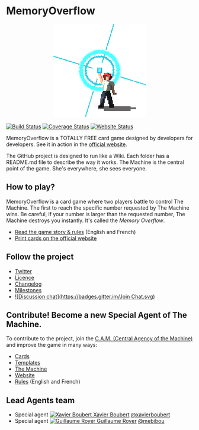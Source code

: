 # MemoryOverflow

<p align="center">
  <img src="rules/images/logo.png"/>
</p>

[![Build Status](https://travis-ci.org/CodeCorico/MemoryOverflow.svg)](https://travis-ci.org/CodeCorico/MemoryOverflow)
[![Coverage Status](https://img.shields.io/coveralls/CodeCorico/MemoryOverflow.svg)](https://coveralls.io/r/CodeCorico/MemoryOverflow)
[![Website Status](http://publish.memoryoverflow.org/status.svg)](https://github.com/CodeCorico/MemoryOverflow-website)

MemoryOverflow is a TOTALLY FREE card game designed by developers for developers.
See it in action in the [official website](http://memoryoverflow.org).

The GitHub project is designed to run like a Wiki. Each folder has a README.md file to describe the way it works. The Machine is the central point of the game. She's everywhere, she sees everyone.

## How to play?

MemoryOverflow is a card game where two players battle to control The Machine. The first to reach the specific number requested by The Machine wins. Be careful, if your number is larger than the requested number, The Machine destroys you instantly. It's called the *Memory Overflow*.

* [Read the game story & rules](rules) (English and French)
* [Print cards on the official website](http://memoryoverflow.org)

## Follow the project

* [Twitter](https://twitter.com/codecoricoteam)
* [Licence](LICENSE)
* [Changelog](CHANGELOG.md)
* [Milestones](https://github.com/CodeCorico/MemoryOverflow/milestones?state=open)
* [![Discussion chat](https://badges.gitter.im/Join Chat.svg)](https://gitter.im/CodeCorico/MemoryOverflow?utm_source=badge&utm_medium=badge&utm_campaign=pr-badge&utm_content=badge)

## Contribute! Become a new Special Agent of The Machine.

To contribute to the project, join the [C.A.M. (Central Agency of the Machine)](CONTRIBUTING.md) and improve the game in many ways:

* [Cards](cards/)
* [Templates](templates/)
* [The Machine](the-machine/)
* [Website](website/)
* [Rules](rules/) (English and French)


Lead Agents team
---------

* Special agent <a href="http://xavierboubert.fr"><img src="https://avatars0.githubusercontent.com/u/482251?v=2&s=18" alt="Xavier Boubert" /> Xavier Boubert</a> [@xavierboubert](https://github.com/XavierBoubert)
* Special agent <a href="https://www.linkedin.com/profile/view?id=42944066"><img src="https://avatars3.githubusercontent.com/u/305342?v=2&s=18" alt="Guillaume Royer" /> Guillaume Royer</a> [@mebibou](https://github.com/mebibou)
